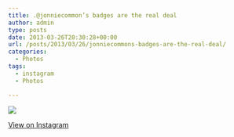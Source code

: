 ```yaml
---
title: .@jonniecommon’s badges are the real deal
author: admin
type: posts
date: 2013-03-26T20:30:28+00:00
url: /posts/2013/03/26/jonniecommons-badges-are-the-real-deal/
categories:
  - Photos
tags:
  - instagram
  - Photos

---
```

![][1]

<p class="view-instagram">
  <a href="http://instagram.com/p/XVYzj7qllZ/">View on Instagram</a>
</p>

 [1]: http://lobban.org/wordpress//HLIC/2564b37d80125c7f2dab5e5c02e70836.jpg